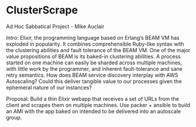 # ClusterScrape

Ad Hoc Sabbatical Project - Mike Auclair

Intro:
Elixir, the programming language based on Erlang’s BEAM VM has exploded in popularity. It combines comprehensible Ruby-like syntax with the clustering abilities and fault tolerance of the BEAM VM. One of the major value propositions of BEAM is its baked-in clustering abilities. A process started on one machine can easily be sharded across multiple machines, with little work by the programmer, and inherent fault-tolerance and sane retry semantics. How does BEAM service discovery interplay with AWS Autoscaling? Could this deliver tangible value to our processes given the ephemeral nature of our instances?

Proposal:
Build a thin Elixir webapp that receives a set of URLs from the client and scrapes them on multiple machines. Use packer + ansible to build an AMI with the app baked on intended to be delivered into an autoscale group.
